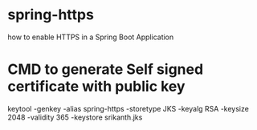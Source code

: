 # spring-https
 how to enable HTTPS in a Spring Boot Application
 
 # CMD to generate Self signed certificate with public key
keytool -genkey -alias spring-https -storetype JKS -keyalg RSA -keysize 2048 -validity 365 -keystore srikanth.jks 
